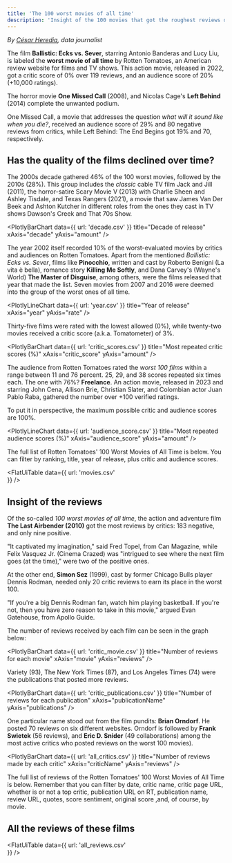 ```yaml
---
title: 'The 100 worst movies of all time'
description: 'Insight of the 100 movies that got the roughest reviews on Rotten Tomatoes'
---
```


*By [César Heredia](https://x.com/cahered), data journalist*

The film **Ballistic: Ecks vs. Sever**, starring Antonio Banderas and Lucy Liu, is labeled the **worst movie of all time** by Rotten Tomatoes, an American review website for films and TV shows. This action movie, released in 2022, got a critic score of 0% over 119 reviews, and an audience score of 20% (+10,000 ratings).

The horror movie **One Missed Call** (2008), and Nicolas Cage's **Left Behind** (2014) complete the unwanted podium.

One Missed Call, a movie that addresses the question *what will it sound like when you die?*, received an audience score of 29% and 80 negative reviews from critics, while Left Behind: The End Begins got 19% and 70, respectively.

## Has the quality of the films declined over time?

The 2000s decade gathered 46% of the 100 worst movies, followed by the 2010s (28%). This group includes the *classic* cable TV film Jack and Jill (2011), the horror-satire Scary Movie V (2013) with Charlie Sheen and Ashley Tisdale, and Texas Rangers (2021), a movie that saw James Van Der Beek and Ashton Kutcher in different roles from the ones they cast in TV shows Dawson's Creek and That 70s Show.

<PlotlyBarChart
  data={{
    url: 'decade.csv'
  }}
  title="Decade of release"
  xAxis="decade"
  yAxis="amount"
/>

The year 2002 itself recorded 10% of the worst-evaluated movies by critics and audiences on Rotten Tomatoes. Apart from the mentioned  *Ballistic: Ecks vs. Sever*, films like **Pinocchio**, written and cast by Roberto Benigni (La vita è bella), romance story **Killing Me Softly**, and Dana Carvey's (Wayne's World) **The Master of Disguise**, among others, were the films released that year that made the list. Seven movies from 2007 and 2016 were deemed into the group of the worst ones of all time.

<PlotlyLineChart
  data={{
    url: 'year.csv'
  }}
  title="Year of release"
  xAxis="year"
  yAxis="rate"
/>

Thirty-five films were rated with the lowest allowed (0%), while twenty-two movies received a critic score (a.k.a. Tomatometer) of 3%.

<PlotlyBarChart
  data={{
    url: 'critic_scores.csv'
  }}
  title="Most repeated critic scores (%)"
  xAxis="critic_score"
  yAxis="amount"
/>

The audience from Rotten Tomatoes rated the *worst 100 films* within a range between 11 and 76 percent. 25, 29, and 38 scores repeated six times each. The one with 76%? **Freelance**. An action movie, released in 2023 and starring John Cena, Allison Brie, Christian Slater, and Colombian actor Juan Pablo Raba, gathered the number over +100 verified ratings.

To put it in perspective, the maximum possible critic and audience scores are 100%.

<PlotlyLineChart
  data={{
    url: 'audience_score.csv'
  }}
  title="Most repeated audience scores (%)"
  xAxis="audience_score"
  yAxis="amount"
/>

The full list of Rotten Tomatoes' 100 Worst Movies of All Time is below. You can filter by ranking, title, year of release, plus critic and audience scores.

<FlatUiTable
  data={{
    url: 'movies.csv'    
  }}
/>

## Insight of the reviews

Of the so-called *100 worst movies of all time*, the action and adventure film **The Last Airbender (2010)** got the most reviews by critics: 183 negative, and only nine positive.

"It captivated my imagination," said Fred Topel, from Can Magazine, while Felix Vasquez Jr. (Cinema Crazed) was "intrigued to see where the next film goes (at the time),"  were two of the positive ones.

At the other end, **Simon Sez** (1999), cast by former Chicago Bulls player Dennis Rodman, needed only 20 critic reviews to earn its place in the worst 100.

"If you're a big Dennis Rodman fan, watch him playing basketball. If you're not, then you have zero reason to take in this movie," argued Evan Gatehouse, from Apollo Guide.

The number of reviews received by each film can be seen in the graph below:

<PlotlyBarChart
  data={{
    url: 'critic_movie.csv'
  }}
  title="Number of reviews for each movie"
  xAxis="movie"
  yAxis="reviews"
/>

Variety (93), The New York Times (87), and Los Angeles Times (74) were the publications that posted more reviews.

<PlotlyBarChart
  data={{
    url: 'critic_publications.csv'
  }}
  title="Number of reviews for each publication"
  xAxis="publicationName"
  yAxis="publications"
/>

One particular name stood out from the film pundits: **Brian Orndorf**. He posted 70 reviews on six different websites. Orndorf is followed by **Frank Swietek** (56 reviews), and **Eric D. Snider** (49 collaborations) among the most active critics who posted reviews on the worst 100 movies).

<PlotlyBarChart
  data={{
    url: 'all_critics.csv'
  }}
  title="Number of reviews made by each critic"
  xAxis="criticName"
  yAxis="reviews"
/>

The full list of reviews of the Rotten Tomatoes' 100 Worst Movies of All Time is below. Remember that you can filter by date, critic name, critic page URL, whether is or not a top critic, publication URL on RT, publication name, review URL, quotes, score sentiment, original score ,and, of course, by movie.

## All the reviews of these films

<FlatUiTable
  data={{
    url: 'all_reviews.csv'    
  }}
/>
